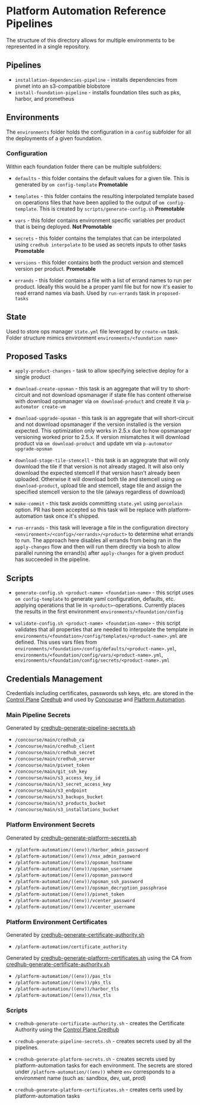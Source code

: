 # Platform Automation Reference Pipelines

The structure of this directory allows for multiple environments to be represented in a single repository.

## Pipelines

* `installation-dependencies-pipeline` - installs dependencies from pivnet into an s3-compatible blobstore
* `install-foundation-pipeline` - installs foundation tiles such as pks, harbor, and prometheus

## Environments

The `environments` folder holds the configuration in a `config` subfolder for all the deployments of a given foundation.

### Configuration

Within each foundation folder there can be multiple subfolders:

* `defaults` - this folder contains the default values for a given tile.  This is generated by `om config-template` **Promotable**

* `templates` - this folder contains the resulting interpolated template based on operations files that have been applied to the output of `om config-template`.  This is created by `scripts/generate-config.sh` **Promotable**

* `vars` - this folder contains environment specific variables per product that is being deployed. **Not Promotable**

* `secrets` - this folder contains the templates that can be interpolated using `credhub interpolate` to be used as secrets inputs to other tasks **Promotable**

* `versions` - this folder contains both the product version and stemcell version per product. **Promotable**

* `errands` - this folder contains a file with a list of errand names to run per product.  Ideally this would be a proper yaml file but for now it's easier to read errand names via bash.  Used by `run-errands` task in `proposed-tasks`

## State

Used to store ops manager `state.yml` file leveraged by `create-vm` task.  Folder structure mimics environment `environments/<foundation name>`

## Proposed Tasks

* `apply-product-changes` - task to allow specifying selective deploy for a single product

* `download-create-opsman` - this task is an aggregate that will try to short-circuit and not download opsmanager if state file has content otherwise with download opsmanager via `om download-product` and create it via `p-automator create-vm`

* `download-upgrade-opsman` - this task is an aggregate that will short-circuit and not download opsmanager if the version installed is the version expected.  This optimization only works in 2.5.x due to how opsmanager versioning worked prior to 2.5.x.  If version mismatches it will download product via `om download-product` and update vm via `p-automator upgrade-opsman`

* `download-stage-tile-stemcell` - this task is an aggregrate that will only download the tile if that version is not already staged.  It will also only download the expected stemcell if that version hasn't already been uploaded.  Otherwise it will download both tile and stemcell using `om download-product`, upload tile and stemcell, stage tile and assign the specified stemcell version to the tile (always regardless of download)

* `make-commit` - this task avoids committing `state.yml` using `porcelain` option. PR has been accepted so this task will be replace with platform-automation task once it's shipped.

* `run-errands` - this task will leverage a file in the configuration directory `<environment>/<config>/<errands>/<product>` to determine what errands to run.  The approach here disables all errands from being ran in the `apply-changes` flow and then will run them directly via bosh to allow parallel running the errand(s) after `apply-changes` for a given product has succeeded in the pipeline.

## Scripts

* `generate-config.sh <product-name> <foundation-name>` - this script uses `om config-template` to generate yaml configuration, defaults, etc. applying operations that lie in `<product>`-operations.  Currently places the results in the first environment `environments/<foundation/config`

* `validate-config.sh <product-name> <foundation-name>` - this script validates that all properties that are needed to interpolate the template in `environments/<foundation>/config/templates/<product-name>.yml` are defined. This uses vars files from `environments/<foundation>/config/defaults/<product-name>.yml`, `environments/<foundation/config/vars/<product-name>.yml`, `environments/<foundation/config/secrets/<product-name>.yml`

## Credentials Management

Credentials including certificates, passwords ssh keys, etc. are stored in the [Control Plane](https://network.pivotal.io/products/p-control-plane-components/) [Credhub](http://credhub-api.cfapps.io) and used by [Concourse](https://concourse-ci.org/credhub-credential-manager.html) and [Platform Automation](https://docs.pivotal.io/platform-automation/).

### Main Pipeline Secrets

Generated by [credhub-generate-pipeline-secrets.sh](#credhub-generate-pipeline-secrets)

* `/concourse/main/credhub_ca`
* `/concourse/main/credhub_client`
* `/concourse/main/credhub_secret`
* `/concourse/main/credhub_server`
* `/concourse/main/pivnet_token`
* `/concourse/main/git_ssh_key`
* `/concourse/main/s3_access_key_id`
* `/concourse/main/s3_secret_access_key`
* `/concourse/main/s3_endpoint`
* `/concourse/main/s3_backups_bucket`
* `/concourse/main/s3_products_bucket`
* `/concourse/main/s3_installations_bucket`

### Platform Environment Secrets

Generated by [credhub-generate-platform-secrets.sh](#credhub-generate-platform-secrets)

* `/platform-automation/((env))/harbor_admin_password`
* `/platform-automation/((env))/nsx_admin_password`
* `/platform-automation/((env))/opsman_hostname`
* `/platform-automation/((env))/opsman_username`
* `/platform-automation/((env))/opsman_password`
* `/platform-automation/((env))/opsman_ssh_password`
* `/platform-automation/((env))/opsman_decryption_passphrase`
* `/platform-automation/((env))/pivnet_token`
* `/platform-automation/((env))/vcenter_password`
* `/platform-automation/((env))/vcenter_username`

### Platform Environment Certificates

Generated by [credhub-generate-certificate-authority.sh](#credhub-generate-certificate-authority)

* `/platform-automation/certificate_authority`

Generated by [credhub-generate-platform-certificates.sh](#credhub-generate-platform-certificates) using the CA from [credhub-generate-certificate-authority.sh](#credhub-generate-certificate-authority)

* `/platform-automation/((env))/pas_tls`
* `/platform-automation/((env))/pks_tls`
* `/platform-automation/((env))/harbor_tls`
* `/platform-automation/((env))/nsx_tls`

### Scripts

* <a name="credhub-generate-certificate-authority"></a>`credhub-generate-certificate-authority.sh` - creates the Certificate Authority using the [Control Plane Credhub](https://network.pivotal.io/products/p-control-plane-components/)

* <a name="credhub-generate-pipeline-secrets"></a>`credhub-generate-pipeline-secrets.sh` - creates secrets used by all the pipelines.

* <a name="credhub-generate-platform-secrets"></a>`credhub-generate-platform-secrets.sh` - creates secrets used by platform-automation tasks for each environment. The secrets are stored under `/platform-automation/((env))` where `env` corresponds to a environment name (such as: sandbox, dev, uat, prod)

* <a name="credhub-generate-platform-certificates"></a>`credhub-generate-platform-certificates.sh` - creates certs used by platform-automation tasks

